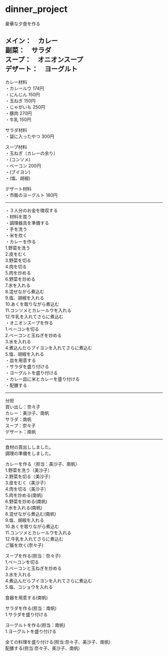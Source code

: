 # dinner_project
豪華な夕食を作る

メイン：　カレー  
副菜：　サラダ  
スープ：　オニオンスープ  
デザート：　ヨーグルト  
---
カレー材料  
・カレールウ 174円  
・にんじん 150円  
・玉ねぎ 150円  
・じゃがいも 250円  
・豚肉 270円  
・牛乳 150円  

サラダ材料  
・袋に入ったやつ 300円  

スープ材料  
・玉ねぎ（カレーの余り）  
・(コンソメ)  
・ベーコン 200円  
・(ブイヨン)  
・(塩、胡椒)  

デザート材料  
・市販のヨーグルト 180円 

---
・３人分のお金を徴収する  
・材料を買う  
・調理器具を準備する  
・手を洗う  
・米を炊く  
・カレーを作る  
  1.野菜を洗う  
  2.皮をむく  
  3.野菜を切る  
  4.肉を切る  
  5.肉を炒める  
  6.野菜を炒める  
  7.水を入れる  
  8.混ぜながら煮込む  
  9.塩、胡椒を入れる  
  10.あくを取りながら煮込む  
  11.コンソメとカレールウを入れる  
  12.牛乳を入れてさらに煮込む  
・オニオンスープを作る  
  1.ベーコンを切る  
  2.ベーコンと玉ねぎを炒める  
  3.水を入れる  
  4.煮込んだらブイヨンを入れてさらに煮込む  
  5.塩、胡椒を入れる  
・皿を用意する  
・サラダを盛り付ける  
・ヨーグルトを盛り付ける  
・カレー皿に米とカレーを盛り付ける  
・配膳する  

---
分担  
買い出し：奈々子  
カレー：美沙子、南帆  
サラダ：南帆  
スープ：奈々子  
デザート：南帆  

---
食材の買出ししました。  
調理の準備をしました。  

カレーを作る（担当：美沙子、南帆）  
1.野菜を洗う（美沙子）  
2.野菜を切る（美沙子）  
3.皮をむく（美沙子）  
4.肉を切る（美沙子）  
5.肉を炒める(南帆)  
6.野菜を炒める(南帆)  
7.水を入れる(南帆)  
8.混ぜながら煮込む(南帆)  
9.塩、胡椒を入れる  
10.あくを取りながら煮込む  
11.コンソメとカレールウを入れる  
12.牛乳を入れてさらに煮込む  
ご飯を炊く(奈々子)  
  
スープを作る(担当：奈々子)  
1.ベーコンを切る  
2.ベーコンと玉ねぎを炒める  
3.水を入れる  
4.煮込んだらブイヨンを入れてさらに煮込む  
5.塩、コショウを入れる  

食器を用意する(南帆)  

サラダを作る(担当：南帆)  
1.サラダを盛り付ける  

ヨーグルトを作る(担当：南帆)  
1.ヨーグルトを盛り付ける  
  
全ての料理を盛り付ける(担当:奈々子、美沙子、南帆)  
配膳する(担当:奈々子、美沙子、南帆)  
